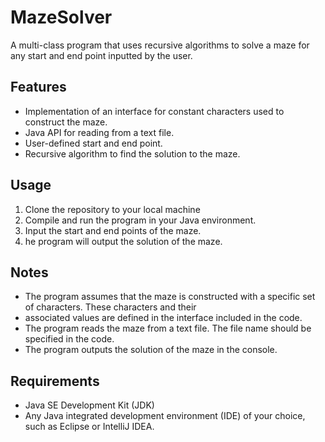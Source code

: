 # MazeSolver
A multi-class program that uses recursive algorithms to solve a maze for any start and end point inputted by the user.

## Features
* Implementation of an interface for constant characters used to construct the maze.
* Java API for reading from a text file.
* User-defined start and end point.
* Recursive algorithm to find the solution to the maze.

## Usage
1. Clone the repository to your local machine
2. Compile and run the program in your Java environment.
3. Input the start and end points of the maze.
4. he program will output the solution of the maze.

## Notes
* The program assumes that the maze is constructed with a specific set of characters. These characters and their 
* associated values are defined in the interface included in the code.
* The program reads the maze from a text file. The file name should be specified in the code.
* The program outputs the solution of the maze in the console.

## Requirements
* Java SE Development Kit (JDK)
* Any Java integrated development environment (IDE) of your choice, such as Eclipse or IntelliJ IDEA.
